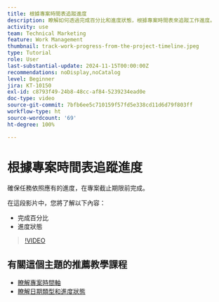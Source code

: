 ```yaml
---
title: 根據專案時間表追蹤進度
description: 瞭解如何透過完成百分比和進度狀態，根據專案時間表來追蹤工作進度。
activity: use
team: Technical Marketing
feature: Work Management
thumbnail: track-work-progress-from-the-project-timeline.jpeg
type: Tutorial
role: User
last-substantial-update: 2024-11-15T00:00:00Z
recommendations: noDisplay,noCatalog
level: Beginner
jira: KT-10150
exl-id: c8793f49-24b8-48cc-af84-5239234ead0e
doc-type: video
source-git-commit: 7bfb6ee5c710159f57fd5e338cd11d6d79f803ff
workflow-type: ht
source-wordcount: '69'
ht-degree: 100%

---
```


# 根據專案時間表追蹤進度

確保任務依照應有的進度，在專案截止期限前完成。

在這段影片中，您將了解以下內容：

* 完成百分比
* 進度狀態

>[!VIDEO](https://video.tv.adobe.com/v/3438208/?quality=12&learn=on)


## 有關這個主題的推薦教學課程

* [瞭解專案時間軸](/help/manage-work/project-timelines/understand-project-timelines.md)
* [瞭解日期類型和進度狀態](/help/manage-work/project-timelines/understand-task-dates-and-progress-status.md)

